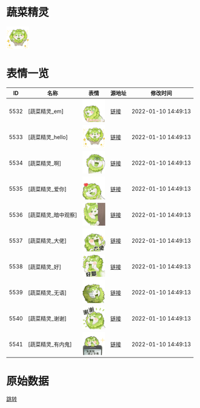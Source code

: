 # 蔬菜精灵

<img src="./cover.png" height="60" alt="cover" />

# 表情一览

|ID|名称|表情|源地址|修改时间|
|----|----|----|----|----|
|5532|[蔬菜精灵_em]|<img src="./pic/005532_%5B蔬菜精灵_em%5D.png" height="60" alt="em"/>|[链接](http://i0.hdslb.com/bfs/emote/d7776a740fb1675c648eecbc46e7cff4b469bddc.png)|2022-01-10 14:49:13|
|5533|[蔬菜精灵_hello]|<img src="./pic/005533_%5B蔬菜精灵_hello%5D.png" height="60" alt="hello"/>|[链接](http://i0.hdslb.com/bfs/emote/a4f7b98dce77a0d2090b52abb6cd5cdffea98df7.png)|2022-01-10 14:49:13|
|5534|[蔬菜精灵_啊]|<img src="./pic/005534_%5B蔬菜精灵_啊%5D.png" height="60" alt="啊"/>|[链接](http://i0.hdslb.com/bfs/emote/ff1680e1e1a2c7d3e1d01355c49247749d009edc.png)|2022-01-10 14:49:13|
|5535|[蔬菜精灵_爱你]|<img src="./pic/005535_%5B蔬菜精灵_爱你%5D.png" height="60" alt="爱你"/>|[链接](http://i0.hdslb.com/bfs/emote/6555a436cf91898355ee948cac9acbc69f48bd59.png)|2022-01-10 14:49:13|
|5536|[蔬菜精灵_暗中观察]|<img src="./pic/005536_%5B蔬菜精灵_暗中观察%5D.png" height="60" alt="暗中观察"/>|[链接](http://i0.hdslb.com/bfs/emote/cb2548972fe166f4a7a7f1af5ccfc0fc095b4286.png)|2022-01-10 14:49:13|
|5537|[蔬菜精灵_大佬]|<img src="./pic/005537_%5B蔬菜精灵_大佬%5D.png" height="60" alt="大佬"/>|[链接](http://i0.hdslb.com/bfs/emote/7274cbeca20587ed45e89e8c17331cda686bde89.png)|2022-01-10 14:49:13|
|5538|[蔬菜精灵_好]|<img src="./pic/005538_%5B蔬菜精灵_好%5D.png" height="60" alt="好"/>|[链接](http://i0.hdslb.com/bfs/emote/90089ff5773ff3a7c3fab6e2f943ff869efb0209.png)|2022-01-10 14:49:13|
|5539|[蔬菜精灵_无语]|<img src="./pic/005539_%5B蔬菜精灵_无语%5D.png" height="60" alt="无语"/>|[链接](http://i0.hdslb.com/bfs/emote/4bf186496d146457e8b81c34194fefa4493f0260.png)|2022-01-10 14:49:13|
|5540|[蔬菜精灵_谢谢]|<img src="./pic/005540_%5B蔬菜精灵_谢谢%5D.png" height="60" alt="谢谢"/>|[链接](http://i0.hdslb.com/bfs/emote/64309d749c989ec33b3a96684f4fbbdf6ab3d933.png)|2022-01-10 14:49:13|
|5541|[蔬菜精灵_有内鬼]|<img src="./pic/005541_%5B蔬菜精灵_有内鬼%5D.png" height="60" alt="有内鬼"/>|[链接](http://i0.hdslb.com/bfs/emote/4d63e5ee6dc3c53b10ed289abd434cce473503ee.png)|2022-01-10 14:49:13|

# 原始数据

[跳转](./raw.json)

